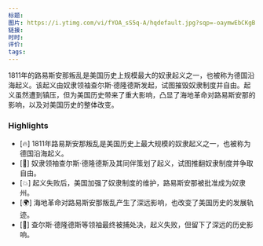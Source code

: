 ```yaml
---
标题: 
图片: https://i.ytimg.com/vi/fYOA_sS5q-A/hqdefault.jpg?sqp=-oaymwEbCKgBEF5IVfKriqkDDggBFQAAiEIYAXABwAEG&rs=AOn4CLAyR8CnXY_iqhQqOuT3YAXESo0TNQ
链接: 
时时: 
评价: 
tags:
---
```

1811年的路易斯安那叛乱是美国历史上规模最大的奴隶起义之一，也被称为德国沿海起义。该起义由奴隶领袖查尔斯·德隆德斯发起，试图摧毁奴隶制度并自由。起义虽然遭到镇压，但为美国历史带来了重大影响，凸显了海地革命对路易斯安那的影响，以及对美国历史的整体改变。

### Highlights

- [🔥] 1811年路易斯安那叛乱是美国历史上最大规模的奴隶起义之一，也被称为德国沿海起义。
- [👥] 奴隶领袖查尔斯·德隆德斯及其同伴策划了起义，试图推翻奴隶制度并争取自由。
- [💥] 起义失败后，美国加强了奴隶制度的维护，路易斯安那被批准成为奴隶州。
- [🌍] 海地革命对路易斯安那叛乱产生了深远影响，也改变了美国历史的发展轨迹。
- [🔪] 查尔斯·德隆德斯等领袖最终被捕处决，起义失败，但留下了深远的历史影响。
